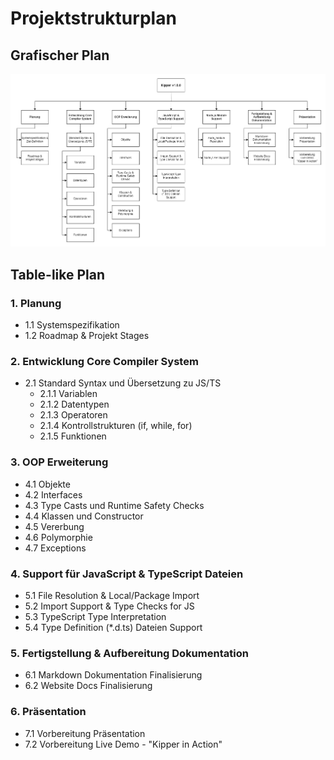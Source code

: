 # Projektstrukturplan

## Grafischer Plan

![](./img/Projektstrukturplan.png)

## Table-like Plan

### 1. Planung

- 1.1 Systemspezifikation
- 1.2 Roadmap & Projekt Stages

### 2. Entwicklung Core Compiler System

- 2.1 Standard Syntax und Übersetzung zu JS/TS
  - 2.1.1 Variablen
  - 2.1.2 Datentypen
  - 2.1.3 Operatoren
  - 2.1.4 Kontrollstrukturen (if, while, for)
  - 2.1.5 Funktionen

### 3. OOP Erweiterung

- 4.1 Objekte
- 4.2 Interfaces
- 4.3 Type Casts und Runtime Safety Checks
- 4.4 Klassen und Constructor
- 4.5 Vererbung
- 4.6 Polymorphie
- 4.7 Exceptions

### 4. Support für JavaScript & TypeScript Dateien

- 5.1 File Resolution & Local/Package Import
- 5.2 Import Support & Type Checks for JS
- 5.3 TypeScript Type Interpretation
- 5.4 Type Definition (\*.d.ts) Dateien Support

### 5. Fertigstellung & Aufbereitung Dokumentation

- 6.1 Markdown Dokumentation Finalisierung
- 6.2 Website Docs Finalisierung

### 6. Präsentation

- 7.1 Vorbereitung Präsentation
- 7.2 Vorbereitung Live Demo - "Kipper in Action"
